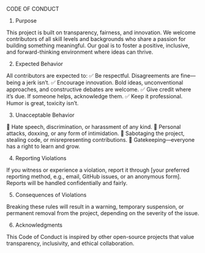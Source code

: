 CODE OF CONDUCT

1. Purpose

This project is built on transparency, fairness, and innovation. We welcome contributors of all skill levels and backgrounds who share a passion for building something meaningful. Our goal is to foster a positive, inclusive, and forward-thinking environment where ideas can thrive.

2. Expected Behavior

All contributors are expected to:
✅ Be respectful. Disagreements are fine—being a jerk isn’t.
✅ Encourage innovation. Bold ideas, unconventional approaches, and constructive debates are welcome.
✅ Give credit where it’s due. If someone helps, acknowledge them.
✅ Keep it professional. Humor is great, toxicity isn’t.

3. Unacceptable Behavior

🚫 Hate speech, discrimination, or harassment of any kind.
🚫 Personal attacks, doxxing, or any form of intimidation.
🚫 Sabotaging the project, stealing code, or misrepresenting contributions.
🚫 Gatekeeping—everyone has a right to learn and grow.

4. Reporting Violations

If you witness or experience a violation, report it through [your preferred reporting method, e.g., email, GitHub issues, or an anonymous form]. Reports will be handled confidentially and fairly.

5. Consequences of Violations

Breaking these rules will result in a warning, temporary suspension, or permanent removal from the project, depending on the severity of the issue.

6. Acknowledgments

This Code of Conduct is inspired by other open-source projects that value transparency, inclusivity, and ethical collaboration.

